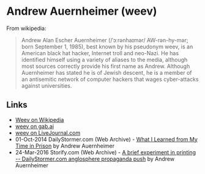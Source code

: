 
# Andrew Auernheimer (weev)

From wikipedia:

> Andrew Alan Escher Auernheimer (/ˈɔːrənhaɪmər/ AW-rən-hy-mər; born September 1, 1985), best known by his pseudonym weev, is an American black hat hacker, Internet troll and neo-Nazi. He has identified himself using a variety of aliases to the media, although most sources correctly provide his first name as Andrew. Although Auernheimer has stated he is of Jewish descent, he is a member of an antisemitic network of computer hackers that wages cyber-attacks against universities.

## Links

* [Weev on Wikipedia](https://en.wikipedia.org/wiki/Weev)
* [weev on gab.ai](https://gab.ai/weev)
* [weev on LiveJournal.com](http://weev.livejournal.com/)
* 01-Oct-2014 DailyStormer.com (Web Archive) - [What I Learned from My Time in Prison](https://web.archive.org/web/20170723115752/http://www.dailystormer.com/what-i-learned-from-my-time-in-prison/) by Andrew Auernheimer
* 24-Mar-2016 Storify.com (Web Archive) - [A brief experiment in printing -- DailyStormer.com anglosphere propaganda push](https://web.archive.org/web/20170817175806/https://storify.com/weev/a-small-experiment-in) by Andrew Auernheimer
